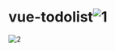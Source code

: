 # vue-todolist![1](https://user-images.githubusercontent.com/113302882/207481828-37042a7a-4462-494d-a393-a736d69451e2.png)
![2](https://user-images.githubusercontent.com/113302882/207481830-dcb384e2-d21e-4703-ac4d-07d36dbdb487.jpg)
